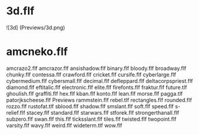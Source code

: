 # 3d.flf
![3d] (Previews/3d.png)


# amcneko.flf
amcrazo2.flf
amcrazor.flf
ansishadow.flf
binary.flf
bloody.flf
broadway.flf
chunky.flf
contessa.flf
crawford.flf
cricket.flf
cursife.flf
cyberlarge.flf
cybermedium.flf
cybersmall.flf
decimal.flf
defleppard.flf
deltacorpspriest.flf
diamond.flf
eftitalic.flf
electronic.flf
elite.flf
firefonts.flf
fraktur.flf
future.tlf
ghoulish.flf
graffiti.flf
hex.flf
kban.flf
konto.flf
lean.flf
morse.flf
pagga.tlf
patorjkscheese.flf
Previews
rammstein.flf
rebel.tlf
rectangles.flf
rounded.flf
rozzo.flf
rustofat.tlf
sblood.flf
shadow.flf
smslant.flf
soft.flf
speed.flf
s-relief.flf
stacey.flf
standard.flf
starwars.flf
stforek.flf
strongerthanall.flf
subzero.flf
swan.flf
this.flf
ticksslant.flf
tiles.flf
twisted.flf
twopoint.flf
varsity.flf
wavy.flf
weird.flf
wideterm.tlf
wow.flf
